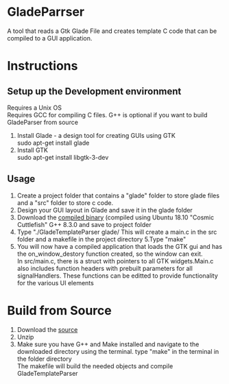 # GladeParrser
A tool that reads a Gtk Glade File and creates template C code that can be compiled to a GUI application. 
# Instructions
## Setup up the Development environment
Requires a Unix OS <br />
Requires GCC for compiling C files. G++ is optional if you want to build GladeParser from source <br />
1. Install Glade - a design tool for creating GUIs using GTK <br />
sudo apt-get install glade
2. Install GTK <br />
sudo apt-get install libgtk-3-dev

## Usage
1. Create a project folder that contains a "glade" folder to store glade files and a "src" folder to store c code.
2. Design your GUI layout in Glade and save it in the glade folder
3. Download the <a href="https://github.com/reaperofchaos/GladeParrser/raw/master/GladeTemplateParser" download>compiled binary</a>
(compiled using Ubuntu 18.10 "Cosmic Cuttlefish" G++ 8.3.0  and save to project folder
4. Type "./GladeTemplateParser glade/<name of glade file>
  This will create a main.c in the src folder and a makefile in the project directory
5.Type "make"
6. You will now have a compiled application that loads the GTK gui and has the on_window_destory function created, so the window can exit. <br />
In src/main.c, there is a struct with pointers to all GTK widgets.Main.c also includes function headers with prebuilt parameters for all signalHandlers. These functions can be editted to provide functionality for the various UI elements
 
# Build from Source
1. Download the <a href="https://github.com/reaperofchaos/GladeParrser/archive/master.zip" download> source</a>
2. Unzip
3. Make sure you have G++ and Make installed and navigate to the downloaded directory using the terminal.
   type "make" in the terminal in the folder directory <br />
   The makefile will build the needed objects and compile GladeTemplateParser
